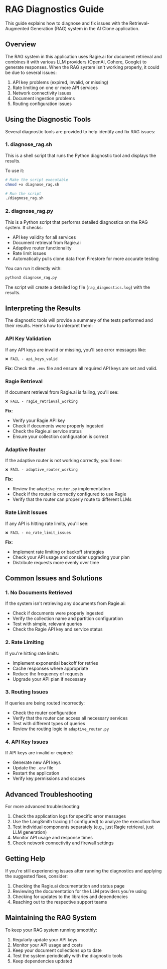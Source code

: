 # RAG Diagnostics Guide

This guide explains how to diagnose and fix issues with the Retrieval-Augmented Generation (RAG) system in the AI Clone application.

## Overview

The RAG system in this application uses Ragie.ai for document retrieval and combines it with various LLM providers (OpenAI, Cohere, Google) to generate responses. When the RAG system isn't working properly, it could be due to several issues:

1. API key problems (expired, invalid, or missing)
2. Rate limiting on one or more API services
3. Network connectivity issues
4. Document ingestion problems
5. Routing configuration issues

## Using the Diagnostic Tools

Several diagnostic tools are provided to help identify and fix RAG issues:

### 1. diagnose_rag.sh

This is a shell script that runs the Python diagnostic tool and displays the results.

To use it:

```bash
# Make the script executable
chmod +x diagnose_rag.sh

# Run the script
./diagnose_rag.sh
```

### 2. diagnose_rag.py

This is a Python script that performs detailed diagnostics on the RAG system. It checks:

- API key validity for all services
- Document retrieval from Ragie.ai
- Adaptive router functionality
- Rate limit issues
- Automatically pulls clone data from Firestore for more accurate testing

You can run it directly with:

```bash
python3 diagnose_rag.py
```

The script will create a detailed log file (`rag_diagnostics.log`) with the results.

## Interpreting the Results

The diagnostic tools will provide a summary of the tests performed and their results. Here's how to interpret them:

### API Key Validation

If any API keys are invalid or missing, you'll see error messages like:

```
❌ FAIL - api_keys_valid
```

**Fix**: Check the `.env` file and ensure all required API keys are set and valid.

### Ragie Retrieval

If document retrieval from Ragie.ai is failing, you'll see:

```
❌ FAIL - ragie_retrieval_working
```

**Fix**:
- Verify your Ragie API key
- Check if documents were properly ingested
- Check the Ragie.ai service status
- Ensure your collection configuration is correct

### Adaptive Router

If the adaptive router is not working correctly, you'll see:

```
❌ FAIL - adaptive_router_working
```

**Fix**:
- Review the `adaptive_router.py` implementation
- Check if the router is correctly configured to use Ragie
- Verify that the router can properly route to different LLMs

### Rate Limit Issues

If any API is hitting rate limits, you'll see:

```
❌ FAIL - no_rate_limit_issues
```

**Fix**:
- Implement rate limiting or backoff strategies
- Check your API usage and consider upgrading your plan
- Distribute requests more evenly over time

## Common Issues and Solutions

### 1. No Documents Retrieved

If the system isn't retrieving any documents from Ragie.ai:

- Check if documents were properly ingested
- Verify the collection name and partition configuration
- Test with simple, relevant queries
- Check the Ragie API key and service status

### 2. Rate Limiting

If you're hitting rate limits:

- Implement exponential backoff for retries
- Cache responses where appropriate
- Reduce the frequency of requests
- Upgrade your API plan if necessary

### 3. Routing Issues

If queries are being routed incorrectly:

- Check the router configuration
- Verify that the router can access all necessary services
- Test with different types of queries
- Review the routing logic in `adaptive_router.py`

### 4. API Key Issues

If API keys are invalid or expired:

- Generate new API keys
- Update the `.env` file
- Restart the application
- Verify key permissions and scopes

## Advanced Troubleshooting

For more advanced troubleshooting:

1. Check the application logs for specific error messages
2. Use the LangSmith tracing (if configured) to analyze the execution flow
3. Test individual components separately (e.g., just Ragie retrieval, just LLM generation)
4. Monitor API usage and response times
5. Check network connectivity and firewall settings

## Getting Help

If you're still experiencing issues after running the diagnostics and applying the suggested fixes, consider:

1. Checking the Ragie.ai documentation and status page
2. Reviewing the documentation for the LLM providers you're using
3. Checking for updates to the libraries and dependencies
4. Reaching out to the respective support teams

## Maintaining the RAG System

To keep your RAG system running smoothly:

1. Regularly update your API keys
2. Monitor your API usage and costs
3. Keep your document collections up to date
4. Test the system periodically with the diagnostic tools
5. Keep dependencies updated
